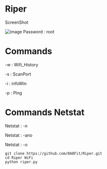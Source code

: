 # Riper
ScreenShot 

![image](https://github.com/0A8Fit/Riper/assets/166393448/607d8468-cf81-46cb-b2e3-f5fc02e736f6)
Password : root

# Commands
-w : Wifi_History

-s : ScanPort

-i : infoWin

-p : Ping

# Commands Netstat

Netstat : -n

Netstat : -ano

Netstat : -o

```
git clone https://github.com/0A8Fit/Riper.git
cd Riper WiFi
python riper.py
```
